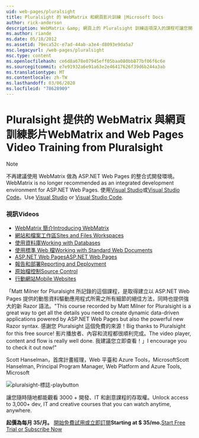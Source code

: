 ```yaml
---
uid: web-pages/pluralsight
title: Pluralsight 的 WebMatrix 和網頁影片訓練 |Microsoft Docs
author: rick-anderson
description: WebMatrix &amp; 網頁上的 Pluralsight 訓練這項深入的課程可讓您開始使用 WebMatrix 和 ASP.NET Web Pages。 其中涵蓋 everythi 。
ms.author: riande
ms.date: 05/18/2012
ms.assetid: 79eca52c-e7ad-44ab-a3e4-d8093e9da5a7
msc.legacyurl: /web-pages/pluralsight
msc.type: content
ms.openlocfilehash: ce6d8a678e07945eff05baa080bb877bf06f6c6e
ms.sourcegitcommit: e7e91932a6e91a63e2e46417626f39d6b244a3ab
ms.translationtype: MT
ms.contentlocale: zh-TW
ms.lasthandoff: 03/06/2020
ms.locfileid: "78628909"
---
```

# <a name="webmatrix-and-web-pages-video-training-from-pluralsight"></a><span data-ttu-id="d5197-104">Pluralsight 提供的 WebMatrix 與網頁訓練影片</span><span class="sxs-lookup"><span data-stu-id="d5197-104">WebMatrix and Web Pages Video Training from Pluralsight</span></span>

> [!NOTE] 
> <span data-ttu-id="d5197-105">不再建議使用 WebMatrix 做為 ASP.NET Web Pages 的整合式開發環境。</span><span class="sxs-lookup"><span data-stu-id="d5197-105">WebMatrix is no longer recommended as an integrated development environment for ASP.NET Web Pages.</span></span> <span data-ttu-id="d5197-106">使用[Visual Studio](xref:aspnet/web-pages/overview/getting-started/program-asp-net-web-pages-in-visual-studio)或[Visual Studio Code](https://code.visualstudio.com/)。</span><span class="sxs-lookup"><span data-stu-id="d5197-106">Use [Visual Studio](xref:aspnet/web-pages/overview/getting-started/program-asp-net-web-pages-in-visual-studio) or [Visual Studio Code](https://code.visualstudio.com/).</span></span>

### <a name="videos"></a><span data-ttu-id="d5197-107">視訊</span><span class="sxs-lookup"><span data-stu-id="d5197-107">Videos</span></span>

- [<span data-ttu-id="d5197-108">WebMatrix 簡介</span><span class="sxs-lookup"><span data-stu-id="d5197-108">Introducing WebMatrix</span></span>](https://pluralsight.com/training/Player?author=matt-milner&name=webmatrix-introduction-m1&mode=live&clip=0&course=webmatrix-introduction)
- [<span data-ttu-id="d5197-109">網站和檔案工作區</span><span class="sxs-lookup"><span data-stu-id="d5197-109">Sites and Files Workspaces</span></span>](https://pluralsight.com/training/Player?author=matt-milner&name=webmatrix-introduction-m2&mode=live&clip=0&course=webmatrix-introduction)
- [<span data-ttu-id="d5197-110">使用資料庫</span><span class="sxs-lookup"><span data-stu-id="d5197-110">Working with Databases</span></span>](https://pluralsight.com/training/Player?author=matt-milner&name=webmatrix-introduction-m3&mode=live&clip=0&course=webmatrix-introduction)
- [<span data-ttu-id="d5197-111">使用標準 Web 檔</span><span class="sxs-lookup"><span data-stu-id="d5197-111">Working with Standard Web Documents</span></span>](https://pluralsight.com/training/Player?author=matt-milner&name=webmatrix-introduction-m4&mode=live&clip=0&course=webmatrix-introduction)
- [<span data-ttu-id="d5197-112">ASP.NET Web Pages</span><span class="sxs-lookup"><span data-stu-id="d5197-112">ASP.NET Web Pages</span></span>](https://pluralsight.com/training/Player?author=matt-milner&name=webmatrix-introduction-m5&mode=live&clip=0&course=webmatrix-introduction)
- [<span data-ttu-id="d5197-113">報告和部署</span><span class="sxs-lookup"><span data-stu-id="d5197-113">Reporting and Deployment</span></span>](https://pluralsight.com/training/Player?author=matt-milner&name=webmatrix-introduction-m8&mode=live&clip=0&course=webmatrix-introduction)
- [<span data-ttu-id="d5197-114">原始檔控制</span><span class="sxs-lookup"><span data-stu-id="d5197-114">Source Control</span></span>](https://pluralsight.com/training/Player?author=matt-milner&name=webmatrix-introduction-m9&mode=live&clip=0&course=webmatrix-introduction)
- [<span data-ttu-id="d5197-115">行動網站</span><span class="sxs-lookup"><span data-stu-id="d5197-115">Mobile Websites</span></span>](https://pluralsight.com/training/Player?author=matt-milner&name=webmatrix-introduction-m10&mode=live&clip=0&course=webmatrix-introduction)

<span data-ttu-id="d5197-116">「Matt Milner for Pluralsight 所記錄的這個課程，是取得建立以 ASP.NET Web Pages 提供的動態資料驅動應用程式所需之所有細節的絕佳方法，同時也提供強大的新 Razor 語法。</span><span class="sxs-lookup"><span data-stu-id="d5197-116">"This course recorded by Matt Milner for Pluralsight is a great way to get all the details you need to create dynamic data-driven applications powered by ASP.NET Web Pages but also the powerful new Razor syntax.</span></span> <span data-ttu-id="d5197-117">感謝您 Pluralsight 這個免費的來源！</span><span class="sxs-lookup"><span data-stu-id="d5197-117">Big thanks to Pluralsight for this free source!</span></span> <span data-ttu-id="d5197-118">影片播放者、內容和流程都很順利完成。</span><span class="sxs-lookup"><span data-stu-id="d5197-118">The video player, content and flow is really well done.</span></span> <span data-ttu-id="d5197-119">我建議您立即查看！」</span><span class="sxs-lookup"><span data-stu-id="d5197-119">I encourage you to check it out now!"</span></span>

<span data-ttu-id="d5197-120">Scott Hanselman，首席計畫經理，Web 平臺和 Azure Tools，Microsoft</span><span class="sxs-lookup"><span data-stu-id="d5197-120">Scott Hanselman, Principal Program Manager, Web Platform and Azure Tools, Microsoft</span></span>

![pluralsight-標誌-playbutton](pluralsight/_static/image1.png)

<span data-ttu-id="d5197-122">讓您隨時隨地都能觀看 3000 + 開發、IT 和創意課程的存取權。</span><span class="sxs-lookup"><span data-stu-id="d5197-122">Unlock access to 3,000+ dev, IT and creative courses that you can watch anytime, anywhere.</span></span>

<span data-ttu-id="d5197-123">**起價為每月 35/月。** [開始免費試用或立即訂閱](https://www.pluralsight.com/pricing&amp;utm_source=microsoft&amp;utm_medium=sponsored-page&amp;utm_content=webmatrix&amp;utm_campaign=microsoft-sponsored-course)</span><span class="sxs-lookup"><span data-stu-id="d5197-123">**Starting at $ 35/mo.**[Start Free Trial or Subscribe Now](https://www.pluralsight.com/pricing&amp;utm_source=microsoft&amp;utm_medium=sponsored-page&amp;utm_content=webmatrix&amp;utm_campaign=microsoft-sponsored-course)</span></span>
